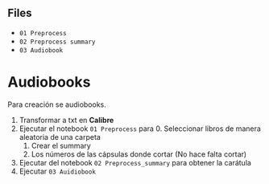 
## Files
- `01 Preprocess`
- `02 Preprocess summary`
- `03 Audiobook`

# Audiobooks

Para creación se audiobooks.
1. Transformar a txt en **Calibre**
2. Ejecutar el notebook `01 Preprocess` para
   0. Seleccionar libros de manera aleatoria de una carpeta
   1. Crear el summary
   2. Los números de las cápsulas donde cortar (No hace falta cortar)
4. Ejecutar del notebook `02 Preprocess_summary` para obtener la carátula 
5. Ejecutar `03 Auidiobook`
